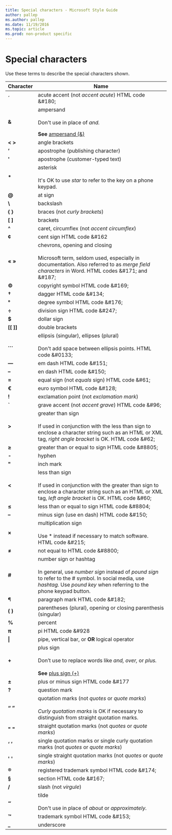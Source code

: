 ```yaml
---
title: Special characters - Microsoft Style Guide
author: pallep
ms.author: pallep
ms.date: 11/19/2016
ms.topic: article
ms.prod: non-product specific
---
```


# Special characters

Use these terms to describe the special characters shown. 

|<b>Character</b>|<b>Name</b>|
|---|---|
|<div><div><b>´</b></div></div>|<div><div>acute accent (not <em>accent acute</em>) HTML code &amp;#180;</div></div>|
|<div><b>&amp;</b></div>|<div><div>ampersand<br /><br />Don't use in place of <em>and.</em><p></p></div><b>See</b> [ampersand (&amp;)](../a/ampersand.md)<br /></div>|
|<div><b>&lt; &gt;</b></div>|<div>angle brackets</div>|
|<div><b>’</b></div>|<div>apostrophe (publishing character)</div>|
|<div><b>'</b></div>|<div>apostrophe (customer-typed text)</div>|
|<div><b>*</b></div>|<div>asterisk<br /><br />It's OK to use <em>star</em> to refer to the key on a phone keypad.</div>|
|<div><b>@</b></div>|<div>at sign</div>|
|<div><b>&#92;</b></div>|<div>backslash</div>|
|<div><b>{ }</b></div>|<div>braces (not <em>curly brackets</em>)</div>|
|<div><b>[ ]</b></div>|<div>brackets</div>|
|<div><b>^</b></div>|<div>caret, circumflex (not <em>accent circumflex</em>)</div>|
|<div><b>¢</b></div>|<div>cent sign HTML code &amp;#162</div>|
|<div><b>« »</b></div>|<div>chevrons, opening and closing<br /><br />Microsoft term, seldom used, especially in documentation. Also referred to as <em>merge field characters</em> in Word. HTML codes &amp;#171; and &amp;#187;</div>|
|<div><b>©</b></div>|<div>copyright symbol HTML code &amp;#169;</div>|
|<div><b>†</b></div>|<div>dagger HTML code &amp;#134;</div>|
|<div><b>°</b></div>|<div>degree symbol HTML code &amp;#176;</div>|
|<div><b>÷</b></div>|<div>division sign HTML code &amp;#247;</div>|
|<div><b>$</b></div>|<div>dollar sign</div>|
|<div><b>[[ ]]</b></div>|<div>double brackets</div>|
|<div><b>…</b></div>|<div>ellipsis (singular), ellipses (plural)<br /><br />Don't add space between ellipsis points. HTML code &amp;#0133;</div>|
|<div><b>—</b></div>|<div>em dash HTML code &amp;#151;</div>|
|<div><b>–</b></div>|<div>en dash HTML code &amp;#150;</div>|
|<div><b>=</b></div>|<div>equal sign (not <em>equals</em> sign) HTML code &amp;#61;</div>|
|<div><b>€</b></div>|<div>euro symbol HTML code &amp;#128;</div>|
|<div><b>!</b></div>|<div>exclamation point (not <em>exclamation mark</em>)</div>|
|<div><b>`</b></div>|<div>grave accent (not <em>accent grave</em>) HTML code &amp;#96;</div>|
|<b>&gt;</b>|<div>greater than sign<br /><br />If used in conjunction with the less than sign to enclose a character string such as an HTML or XML tag, <em>right angle bracket</em> is OK. HTML code &amp;#62;</div>|
|<div><b>≥</b></div>|<div>greater than or equal to sign HTML code &amp;#8805;</div>|
|<div><b>-</b></div>|<div>hyphen</div>|
|<div><b>&quot;</b></div>|<div>inch mark</div>|
|<b>&lt;</b>|<div>less than sign<br /><br />If used in conjunction with the greater than sign to enclose a character string such as an HTML or XML tag, <em>left angle bracket</em> is OK. HTML code &amp;#60;</div>|
|<div><b>≤</b></div>|<div>less than or equal to sign HTML code &amp;#8804;</div>|
|<div><b>–</b></div>|<div>minus sign (use en dash) HTML code &amp;#150;</div>|
|<div><b>×</b></div>|<div>multiplication sign<br /><br />Use * instead if necessary to match software. HTML code &amp;#215;</div>|
|<div><b>≠</b></div>|<div>not equal to HTML code &amp;#8800;</div>|
|<div><b>#</b></div>|<div>number sign or hashtag<br /><br />In general, use <em>number sign</em> instead of <em>pound sign</em> to refer to the # symbol. In social media, use <em>hashtag.</em> Use <em>pound key</em> when referring to the phone keypad button.</div>|
|<div>¶</div>|<div>paragraph mark HTML code &amp;#182;</div>|
|<div><b>( )</b></div>|<div>parentheses (plural), opening or closing parenthesis (singular)</div>|
|<div><b>%</b></div>|<div>percent</div>|
|<div><b>π</b></div>|<div>pi HTML code &amp;#928</div>|
|<div><b>\|</b></div>|<div>pipe, vertical bar, or <b>OR</b> logical operator</div>|
|<div><b>+</b></div>|<div>plus sign<br /><br />Don’t use to replace words like <em>and, over,</em> or <em>plus.<br /><br /></em><b>See</b> [plus sign (+)](../p/plus-sign.md)</div>|
|<div><b>±</b></div>|<div>plus or minus sign HTML code &amp;#177</div>|
|<div><b>?</b></div>|<div>question mark</div>|
|<div><b>“ ”</b></div>|<div>quotation marks (not <em>quotes</em> or <em>quote marks</em>)<em><br /><br />Curly quotation marks</em> is OK if necessary to distinguish from straight quotation marks.</div>|
|<div><b>&quot; &quot;</b></div>|<div>straight quotation marks (not <em>quotes</em> or <em>quote marks</em>)</div>|
|<div><b>‘ ’</b></div>|<div>single quotation marks or single curly quotation marks (not <em>quotes</em> or <em>quote marks</em>)</div>|
|<div><b>' '</b></div>|<div>single straight quotation marks (not <em>quotes</em> or <em>quote marks</em>)</div>|
|<div><b>®</b></div>|<div>registered trademark symbol HTML code &amp;#174;</div>|
|<div><b>§</b></div>|<div>section HTML code &amp;#167;</div>|
|<div><b>/</b></div>|<div>slash (not <em>virgule</em>)</div>|
|<div><b>~</b></div>|<div>tilde<br /><br />Don't use in place of <em>about</em> or <em>approximately.</em></div>|
|<div><b>™</b></div>|<div>trademark symbol HTML code &amp;#153;</div>|
|<div><b>_</b></div>|<div>underscore</div>|
